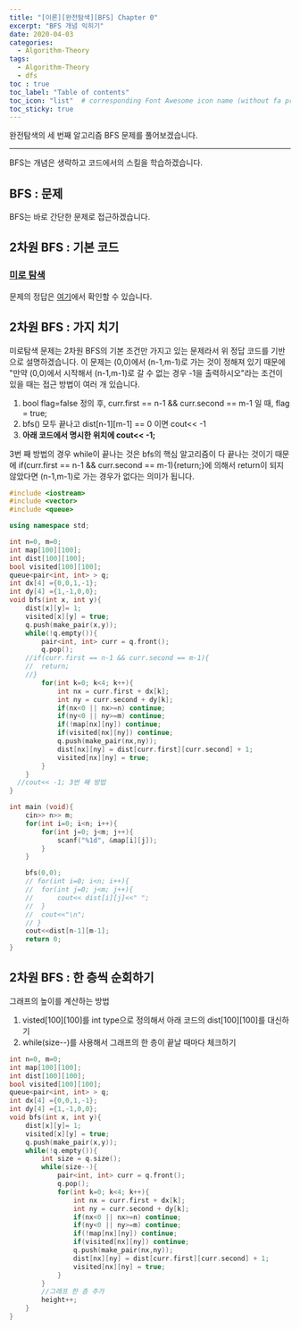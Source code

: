 ```yaml
---
title: "[이론][완전탐색][BFS] Chapter 0"
excerpt: "BFS 개념 익히기"
date: 2020-04-03
categories:
  - Algorithm-Theory
tags:
  - Algorithm-Theory 
  - dfs
toc : true
toc_label: "Table of contents"
toc_icon: "list"  # corresponding Font Awesome icon name (without fa prefix)
toc_sticky: true
---
```


완전탐색의 세 번째 알고리즘 BFS 문제를 풀어보겠습니다.   
- - -

BFS는 개념은 생략하고 코드에서의 스킬을 학습하겠습니다.  

## BFS : 문제

BFS는 바로 간단한 문제로 접근하겠습니다.  

## 2차원 BFS : 기본 코드

### [미로 탐색](https://www.acmicpc.net/problem/2178)

문제의 정답은 [여기](https://gist.github.com/niklasjang/58f07bfe71672a72c4e8d211c3eb95bd)에서 확인할 수 있습니다. 

## 2차원 BFS : 가지 치기

미로탐색 문제는 2차원 BFS의 기본 조건만 가지고 있는 문제라서 위 정답 코드를 기반으로 설명하겠습니다. 이 문제는 (0,0)에서 (n-1,m-1)로 가는 것이 정해져 있기 때문에 "만약 (0,0)에서 시작해서 (n-1,m-1)로 갈 수 없는 경우 -1을 출력하시오"라는 조건이 있을 때는 접근 방법이 여러 개 있습니다.

1. bool flag=false 정의 후, curr.first == n-1 && curr.second == m-1 일 때, flag = true;
1. bfs() 모두 끝나고 dist[n-1][m-1] == 0 이면 cout<< -1
1. **아래 코드에서 명시한 위치에 cout<< -1;**

3번 째 방법의 경우 while이 끝나는 것은 bfs의 핵심 알고리즘이 다 끝나는 것이기 때문에 if(curr.first == n-1 && curr.second == m-1){return;}에 의해서 return이 되지 않았다면 (n-1,m-1)로 가는 경우가 없다는 의미가 됩니다.  

```cpp
#include <iostream>
#include <vector>
#include <queue>

using namespace std;

int n=0, m=0;
int map[100][100];
int dist[100][100];
bool visited[100][100];
queue<pair<int, int> > q;
int dx[4] ={0,0,1,-1};
int dy[4] ={1,-1,0,0};
void bfs(int x, int y){
	dist[x][y]= 1;
	visited[x][y] = true;
	q.push(make_pair(x,y));
	while(!q.empty()){
		pair<int, int> curr = q.front();
		q.pop();
    //if(curr.first == n-1 && curr.second == m-1){
    //  return;
    //}
		for(int k=0; k<4; k++){
			int nx = curr.first + dx[k];
			int ny = curr.second + dy[k];
			if(nx<0 || nx>=n) continue;
			if(ny<0 || ny>=m) continue;
			if(!map[nx][ny]) continue;
			if(visited[nx][ny]) continue;
			q.push(make_pair(nx,ny));
			dist[nx][ny] = dist[curr.first][curr.second] + 1;
			visited[nx][ny] = true;
		}
	}
  //cout<< -1; 3번 째 방법
}

int main (void){
	cin>> n>> m;
	for(int i=0; i<n; i++){
		for(int j=0; j<m; j++){
			scanf("%1d", &map[i][j]);
		}
	}

	bfs(0,0);
	// for(int i=0; i<n; i++){
	// 	for(int j=0; j<m; j++){
	// 		cout<< dist[i][j]<<" ";
	// 	}
	// 	cout<<"\n";
	// }
	cout<<dist[n-1][m-1];
	return 0;
}
```

## 2차원 BFS : 한 층씩 순회하기

그래프의 높이를 계산하는 방법

1. visted[100][100]를 int type으로 정의해서 아래 코드의 dist\[100\]\[100\]를 대신하기
1. while(size--)를 사용해서 그래프의 한 층이 끝날 때마다 체크하기

```cpp
int n=0, m=0;
int map[100][100];
int dist[100][100];
bool visited[100][100];
queue<pair<int, int> > q;
int dx[4] ={0,0,1,-1};
int dy[4] ={1,-1,0,0};
void bfs(int x, int y){
	dist[x][y]= 1;
	visited[x][y] = true;
	q.push(make_pair(x,y));
	while(!q.empty()){
		int size = q.size();
		while(size--){
			pair<int, int> curr = q.front();
			q.pop();
			for(int k=0; k<4; k++){
				int nx = curr.first + dx[k];
				int ny = curr.second + dy[k];
				if(nx<0 || nx>=n) continue;
				if(ny<0 || ny>=m) continue;
				if(!map[nx][ny]) continue;
				if(visited[nx][ny]) continue;
				q.push(make_pair(nx,ny));
				dist[nx][ny] = dist[curr.first][curr.second] + 1;
				visited[nx][ny] = true;
			}
		}
		//그래프 한 층 추가
		height++;
	}
}
```
